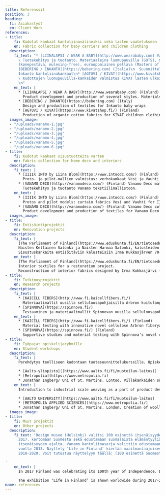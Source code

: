 ```yaml
---
title: Referenssit
position: 3
heading:
  fi: Asiakastyöt
  en: Client Work
references:
- title:
    fi: Kudotut kankaat kantoliinavälineiksi sekä lasten vaatetukseen
    en: Fabric collection for baby carriers and children clothing
  description:
    fi_text: "* [LIINALAPSI / WEAR A BABY](http://www.wearababy.com) Vanamo mallisto\n
      \ Tuotekehitys ja tuotanto. Materiaaleina luomupuuvilla (GOTS), merinovilla
      (konepestävä, mulesing-free), eurooppalainen pellava (Masters of Linen).\n*
      [BEBERING / INKANTO](https://bebering.com) (Italia)\n  Suunnittelu ja tuotanto:
      Inkanto kantoliinakankaat\n* [AGTUVI / KIVAT](https://www.kivatshop.fi/) (Finland)\n
      \ Kudottujen luomupuuvilla-kankaiden valmistus KIVAT lasten ulkoiluvaate-mallistoon
      \n"
    en_text: |
      * [LIINALAPSI / WEAR A BABY](http://www.wearababy.com) (Finland) Vanamo collection
        Product development and production of several styles. Materials: organic cotton (GOTS), merino wool (machine washable, mulesing-free), European linen (Masters of Linen).
      * [BEBERING / INKANTO](https://bebering.com) (Italy)
        Design and production of textiles for Inkanto baby wraps
      * [AGTUVI / KIVAT](https://www.kivatshop.fi/) (Finland)
        Production of organic cotton fabrics for KIVAT children clothing brand
  images_image:
  - "/uploads/vanamo-1.jpg"
  - "/uploads/vanamo-2.jpg"
  - "/uploads/vanamo-3.jpg"
  - "/uploads/vanamo-4.jpg"
  - "/uploads/vanamo-5.jpg"
  - "/uploads/vanamo-6.jpg"
- title:
    fi: Kudotut kankaat sisustuotteita varten
    en: Fabric collection for home deco and interiors
  description:
    fi_text: |
      * [IIIIK INTO by Liina Blom](https://www.intocdc.com/) (Finland)
        Proto- ja pilot-mallien valmistus: verhokankaat Vesi ja Vauhti osaksi IIIIK INTO brändin tekstiilimallistoa. Palkinnot/IIIIK mallisto: MoOD Belgium/ Blue Drop Award 2016.
      * [VANAMO DECO](http://vanamodeco.com/) (Finland) Vanamo Deco mallisto
        Tuotekehitys ja tuotanto Vanamo tekstiilimallistoon.
    en_text: |
      * [IIIIK INTO by Liina Blom](https://www.intocdc.com/) (Finland)
        Protos and pilot models: curtain fabrics Vesi and Vauhti for IIIIK INTO brand (IIIIK contract collection awarded by MoOD Belgium: Blue Drop Award 2016)
      * [VANAMO DECO](http://vanamodeco.com/) (Finland) Vanamo Deco collection
        Product development and production of textiles for Vanamo Deco collection
  images_image: 
- title:
    fi: Entisöintiprojektit
    en: Renovation projects
  description:
    fi_text: |
      [The Parliament of Finland](https://www.eduskunta.fi/EN/tietoaeduskunnasta/peruskorjaus/Pages/default.aspx)
      Naisten Keltainen Salonki ja Naisten Harmaa Salonki, kalusteiden entisöintityö v. 2016-2017.
      Sisustuskankaita entisöitäviin kalusteisiin Irma Kukkasjärven 70-luvulla suunnittelemien kankaiden pohjalta. Alkuperäiset kankaat suunnitellut 30-luvulla Maija Kansanen.
    en_text: |
      [The Parliament of Finland](https://www.eduskunta.fi/EN/tietoaeduskunnasta/peruskorjaus/Pages/default.aspx)
      Interior textiles for a restoration project.
      Reconstruction of interior fabrics designed by Irma Kukkasjärvi (original fabrics by Maija Kansanen): farbics for the Yellow room and for the Grey Room (opening 2017)
- title:
    fi: Tutkimusprojektit
    en: Research projects
  description:
    fi_text: |
      * [KAICELL FIBERS](http://www.fi.kaicellfibers.fi/)
        Materiaalimallit uusilla selluloosapohjaisilla Arbron kuitulangoilla
      * [SPINNOVA](https://spinnova.fi/)
        Testaaminen ja materiaalimallit Spinnovan uusilla selluloosapohjaisilla langoilla, jotka on valmistettu innovatiivisella ja ympäristöystävällisellä Spinnovan pilot-vaiheen tuotantoprosessilla
    en_text: |
      * [KAICELL FIBERS](http://www.fi.kaicellfibers.fi/) (Finland)
        Material testing with innovative novel cellulose Arbron fiberyarns
      * [SPINNOVA](https://spinnova.fi/) (Finland)
        Supportive studies and material testing with Spinnova’s novel cellulose-based eco-friendly Spinnova fiberyarns
- title:
    fi: Työpajat opiskelijaryhmille
    en: Student workshops
  description:
    fi_text: |
      Perehdytys teolliseen kudontaan tuotesuunnittelukurssilla. Opiskelijoiden kangasmallien sovitus koneelliseen valmistukseen ja kankaiden kutominen. Kankaiden käyttökohteet vaatetus ja sisustus.

      * [Aalto-yliopisto]((https://www.aalto.fi/fi/muotoilun-laitos))
      * [Metropolia](https://www.metropolia.fi)
      * Jonathan Ingberg/ Uni of St. Martins, Lontoo. Villakankaiden suunnittelua ja valmistus: pienlammastilan tuottamaan villaan pohjautuvat vaatetuskankaat osana miesten vaatemallistoa (lopputyö 2017)
    en_text: |
      Introduction to industrial scale weaving as a part of product development courses. Reviewing and altering student fabric designs to suit weaving machines. Weaving fabrics for clothing and interior uses for:

      * [AALTO UNIVERSITY](https://www.aalto.fi/fi/muotoilun-laitos)
      * [METROPOLIA APPLIED SCIENCES](https://www.metropolia.fi/)
      * Jonathan Ingberg/ Uni of St. Martins, London. Creation of woollen clothing fabrics included in Jonathan’s men fashion Graduate collection 2017
  images_image: 
- title:
    fi: Muut projektit
    en: Other projects
  description:
    fi_text: 'Design museo (Helsinki) valitsi 100 esinettä itsenäisyyden juhlavuonna
      2017, kertomaan Suomesta sekä edustamaan suomalaista elämäntyyliä  100 vuoden
      itsenäisyyden ajalta. Vanamo kantoliinasarja valittiin edustamaan Suomen itsenäisyyden
      vuotta 2013. Näyttely ‘Life in Finland’ kiertää maailmanlaajuisesti vuosina
      2018-2020. Voit tutustua näyttelyyn täällä: [100 esinettä Suomesta](https://www.100objects.fi/suomi)

'
    en_text: |
      In 2017 Finland was celebrating its 100th year of Independence. Design museum, Helsinki, collected 100 objects to represent finnish lifestyle in each year of independence. Vanamo baby wrap Vesi was selected to represent the year 2013 of Finnish Independency.

      The exhibition ‘Life in Finland’ is shown worldwide during 2017-2020. You can make a tour here [100 Objects from Finland](https://www.100objects.fi/)
name: references
---
```


